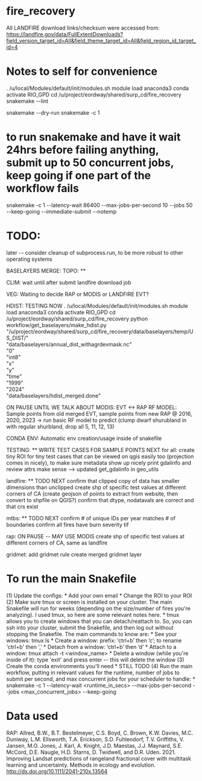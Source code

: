 # fire_recovery

All LANDFIRE download links/checksum were accessed from: https://landfire.gov/data/FullExtentDownloads?field_version_target_id=All&field_theme_target_id=All&field_region_id_target_id=4 


# Notes to self for convenience
. /u/local/Modules/default/init/modules.sh
module load anaconda3
conda activate RIO_GPD
cd /u/project/eordway/shared/surp_cd/fire_recovery
snakemake --lint


snakemake --dry-run
snakemake -c 1
# to run snakemake and have it wait 24hrs before failing anything, submit up to 50 concurrent jobs, keep going if one part of the workflow fails
snakemake -c 1 --latency-wait 86400 --max-jobs-per-second 10 --jobs 50 --keep-going --immediate-submit --notemp

# TODO:
later -- consider cleanup of subprocess.run, to be more robust to other operating systems


BASELAYERS MERGE:
TOPO: **

CLIM: wait until after submit landfire download job

VEG: Waiting to decide RAP or MODIS or LANDFIRE EVT?

HDIST: TESTING NOW
. /u/local/Modules/default/init/modules.sh
module load anaconda3
conda activate RIO_GPD
cd /u/project/eordway/shared/surp_cd/fire_recovery
python workflow/get_baselayers/make_hdist.py \
    "/u/project/eordway/shared/surp_cd/fire_recovery/data/baselayers/temp/US_DIST/" \
    "data/baselayers/annual_dist_withagrdevmask.nc" \
    "0" \
    "int8" \
    "x" \
    "y" \
    "time" \
    "1999" \
    "2024" \
    "data/baselayers/hdist_merged.done"



ON PAUSE UNTIL WE TALK ABOUT MODIS: EVT <-> RAP RF MODEL:
Sample points from old merged EVT, sample points from new RAP @ 2016, 2020, 2023 -> run basic RF model to predict (clump dwarf shurubland in with regular shurbland, drop all 5, 11, 12, 13)


CONDA ENV:
Automatic env creation/usage inside of snakefile


TESTING: ** WRITE TEST CASES FOR SAMPLE POINTS NEXT
for all: 
create tiny ROI for tiny test cases that can be viewed on qgis easily too (projection comes in nicely), to make sure metadata show up nicely
print gdalinfo and review attrs make sense --> updated get_gdalinfo in geo_utils

landfire: ** TODO NEXT
confirm that clipped copy of data has smaller dimensions than unclipped
create shp of specific test values at different corners of CA (create geojson of points to extract from website, then convert to shpfile on QGIS?)
confirm that dtype, nodatavals are correct and that crs exist

mtbs: ** TODO NEXT
confirm # of unique IDs per year matches # of boundaries
confirm all fires have burn severity tif

rap: ON PAUSE -- MAY USE MODIS
create shp of specific test values at different corners of CA, same as landfire

gridmet:
add gridmet rule
create merged gridmet layer


# To run the main Snakefile
(1) Update the configs:
    * Add your own email
    * Change the ROI to your ROI
(2) Make sure tmux or screen is installed on your cluster. The main Snakefile will run for weeks (depending on the size/number of fires you're analyzing). I used tmux, so here are some relevant notes here.
    * tmux allows you to create windows that you can detach/reattach to. So, you can ssh into your cluster, submit the Snakefile, and then log out without stopping the Snakefile. The main commands to know are:
        * See your windows: tmux ls
        * Create a window:  prefix: ‘ctrl+b’ then ‘c’; to rename 'ctrl+b' then ','
        * Detach from a window: ‘ctrl+b’ then ‘d’
        * Attach to a window: tmux attach -t <window_name>
        * Delete a window (while you're inside of it): type 'exit' and press enter -- this will delete the window
(3) Create the conda environments you'll need 
    * STILL TODO
(4) Run the main workflow, putting in relevant values for the runtime, number of jobs to submit per second, and max concurrent jobs for your scheduler to handle:
    * snakemake -c 1 --latency-wait <runtime_in_secs> --max-jobs-per-second <n> --jobs <max_concurrent_jobs> --keep-going


# Data used
RAP: Allred, B.W., B.T. Bestelmeyer, C.S. Boyd, C. Brown, K.W. Davies, M.C. Duniway,
L.M. Ellsworth, T.A. Erickson, S.D. Fuhlendorf, T.V. Griffiths, V. Jansen, M.O.
Jones, J. Karl, A. Knight, J.D. Maestas, J.J. Maynard, S.E. McCord, D.E. Naugle,
H.D. Starns, D. Twidwell, and D.R. Uden. 2021. Improving Landsat predictions of
rangeland fractional cover with multitask learning and uncertainty. Methods in
ecology and evolution. http://dx.doi.org/10.1111/2041-210x.13564